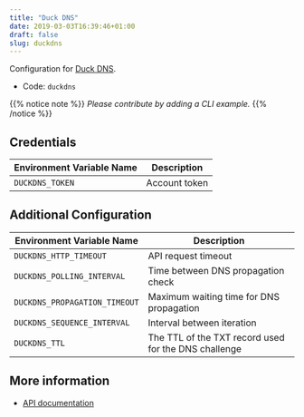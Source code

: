 ```yaml
---
title: "Duck DNS"
date: 2019-03-03T16:39:46+01:00
draft: false
slug: duckdns
---
```


<!-- THIS DOCUMENTATION IS AUTO-GENERATED. PLEASE DO NOT EDIT. -->
<!-- providers/dns/duckdns/duckdns.toml -->
<!-- THIS DOCUMENTATION IS AUTO-GENERATED. PLEASE DO NOT EDIT. -->


Configuration for [Duck DNS](https://www.duckdns.org/).


<!--more-->

- Code: `duckdns`

{{% notice note %}}
_Please contribute by adding a CLI example._
{{% /notice %}}




## Credentials

| Environment Variable Name | Description |
|-----------------------|-------------|
| `DUCKDNS_TOKEN` | Account token |


## Additional Configuration

| Environment Variable Name | Description |
|--------------------------------|-------------|
| `DUCKDNS_HTTP_TIMEOUT` | API request timeout |
| `DUCKDNS_POLLING_INTERVAL` | Time between DNS propagation check |
| `DUCKDNS_PROPAGATION_TIMEOUT` | Maximum waiting time for DNS propagation |
| `DUCKDNS_SEQUENCE_INTERVAL` | Interval between iteration |
| `DUCKDNS_TTL` | The TTL of the TXT record used for the DNS challenge |




## More information

- [API documentation](https://www.duckdns.org/spec.jsp)

<!-- THIS DOCUMENTATION IS AUTO-GENERATED. PLEASE DO NOT EDIT. -->
<!-- providers/dns/duckdns/duckdns.toml -->
<!-- THIS DOCUMENTATION IS AUTO-GENERATED. PLEASE DO NOT EDIT. -->
